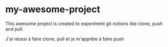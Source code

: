 # my-awesome-project

This awesome project is created to experiment git notions like clone, push and pull.

J'ai réussi à faire clone, pull et je m'apprête à faire push